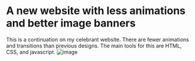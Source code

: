 # A new website with less animations and better image banners

This is a continuation on my celebrant website. There are fewer animations and transitions than previous designs. The main tools for this are HTML, CSS, and javascript. 
![image](https://github.com/mlync87/humanist-celebrant-business-site-individual-/assets/112760708/d4c92ecb-4026-4b28-adfa-ef051cc7c49c)
